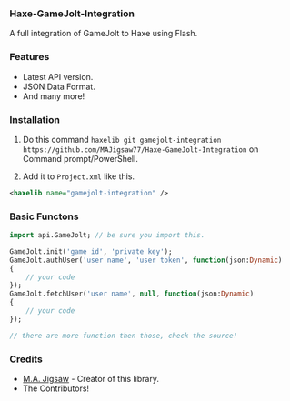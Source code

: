 ### Haxe-GameJolt-Integration

A full integration of GameJolt to Haxe using Flash.

### Features
* Latest API version.
* JSON Data Format.
* And many more!

### Installation

1. Do this command `haxelib git gamejolt-integration https://github.com/MAJigsaw77/Haxe-GameJolt-Integration` on Command prompt/PowerShell.

2. Add it to `Project.xml` like this.

```xml
<haxelib name="gamejolt-integration" />
```

### Basic Functons

```haxe
import api.GameJolt; // be sure you import this.

GameJolt.init('game id', 'private key');
GameJolt.authUser('user name', 'user token', function(json:Dynamic)
{
	// your code
});
GameJolt.fetchUser('user name', null, function(json:Dynamic)
{
	// your code
});

// there are more function then those, check the source!
```

### Credits
* [M.A. Jigsaw](https://github.com/MAJigsaw77) - Creator of this library.
* The Contributors!
